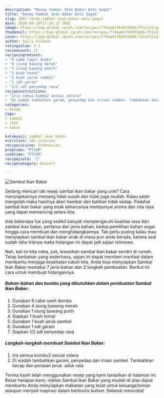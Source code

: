```yaml
---
description: "Resep Sambal Ikan Bakar Anti Gagal"
title: "Resep Sambal Ikan Bakar Anti Gagal"
slug: 1887-resep-sambal-ikan-bakar-anti-gagal
date: 2020-08-18T17:34:17.789Z
image: https://img-global.cpcdn.com/recipes/f7daa6176d0336b6/751x532cq70/sambal-ikan-bakar-foto-resep-utama.jpg
thumbnail: https://img-global.cpcdn.com/recipes/f7daa6176d0336b6/751x532cq70/sambal-ikan-bakar-foto-resep-utama.jpg
cover: https://img-global.cpcdn.com/recipes/f7daa6176d0336b6/751x532cq70/sambal-ikan-bakar-foto-resep-utama.jpg
author: Sally Coleman
ratingvalue: 3.1
reviewcount: 11
recipeingredient:
- "6 cabe rawit domba"
- "4 siung bawang merah"
- "1 siung bawang putih"
- "1 buah tomat"
- "1 buah jeruk sambal"
- "1 sdt garam"
- "1/2 sdt penyedap rasa"
recipeinstructions:
- "Iris semua bumbu2 sesuai selera"
- "Di wadah tambahkan garam, penyedap dan irisan sambel. Tambahkan kecap dan perasan jeruk. aduk rata"
categories:
- Resep
tags:
- sambal
- ikan
- bakar

katakunci: sambal ikan bakar 
nutrition: 144 calories
recipecuisine: Indonesian
preptime: "PT15M"
cooktime: "PT35M"
recipeyield: "2"
recipecategory: Dessert

---
```



![Sambal Ikan Bakar](https://img-global.cpcdn.com/recipes/f7daa6176d0336b6/751x532cq70/sambal-ikan-bakar-foto-resep-utama.jpg)

Sedang mencari ide resep sambal ikan bakar yang unik? Cara menyiapkannya memang tidak susah dan tidak juga mudah. Kalau salah mengolah maka hasilnya akan hambar dan bahkan tidak sedap. Padahal sambal ikan bakar yang enak seharusnya mempunyai aroma dan cita rasa yang dapat memancing selera kita.



Ada beberapa hal yang sedikit banyak mempengaruhi kualitas rasa dari sambal ikan bakar, pertama dari jenis bahan, kedua pemilihan bahan segar hingga cara membuat dan menghidangkannya. Tak perlu pusing kalau mau menyiapkan sambal ikan bakar enak di mana pun anda berada, karena asal sudah tahu triknya maka hidangan ini dapat jadi sajian istimewa.


Nah, kali ini kita coba, yuk, kreasikan sambal ikan bakar sendiri di rumah. Tetap berbahan yang sederhana, sajian ini dapat memberi manfaat dalam membantu menjaga kesehatan tubuh kita. Anda bisa menyiapkan Sambal Ikan Bakar memakai 7 jenis bahan dan 2 langkah pembuatan. Berikut ini cara untuk membuat hidangannya.

<!--inarticleads1-->

##### Bahan-bahan dan bumbu yang dibutuhkan dalam pembuatan Sambal Ikan Bakar:

1. Gunakan 6 cabe rawit domba
1. Gunakan 4 siung bawang merah
1. Gunakan 1 siung bawang putih
1. Siapkan 1 buah tomat
1. Gunakan 1 buah jeruk sambal
1. Gunakan 1 sdt garam
1. Siapkan 1/2 sdt penyedap rasa




<!--inarticleads2-->

##### Langkah-langkah membuat Sambal Ikan Bakar:

1. Iris semua bumbu2 sesuai selera
1. Di wadah tambahkan garam, penyedap dan irisan sambel. Tambahkan kecap dan perasan jeruk. aduk rata




Terima kasih telah menggunakan resep yang kami tampilkan di halaman ini. Besar harapan kami, olahan Sambal Ikan Bakar yang mudah di atas dapat membantu Anda menyiapkan makanan yang lezat untuk keluarga/teman ataupun menjadi inspirasi dalam berbisnis kuliner. Selamat mencoba!

